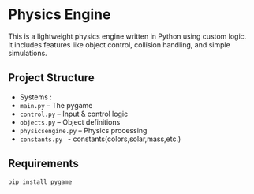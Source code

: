 # Physics Engine 

This is a lightweight physics engine written in Python using custom logic.  
It includes features like object control, collision handling, and simple simulations.

## Project Structure
- Systems :
- `main.py` – The pygame
- `control.py` – Input & control logic
- `objects.py` – Object definitions
- `physicsengine.py` – Physics processing
- `constants.py ` - constants(colors,solar,mass,etc.)

##  Requirements

```bash
pip install pygame
